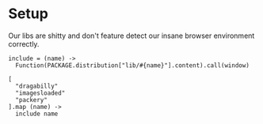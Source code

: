 Setup
=====

Our libs are shitty and don't feature detect our insane browser environment correctly.

    include = (name) ->
      Function(PACKAGE.distribution["lib/#{name}"].content).call(window)
    
    [
      "dragabilly"
      "imagesloaded"
      "packery"
    ].map (name) ->
      include name
